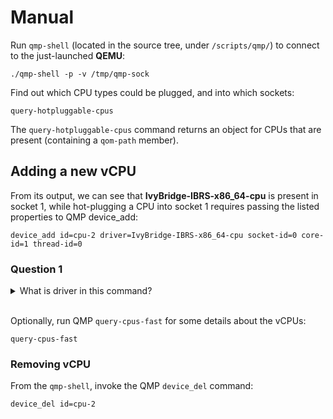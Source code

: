 # Manual

Run ```qmp-shell``` (located in the source tree, under ‍‍‍‍```/scripts/qmp/```) to connect to the just-launched **QEMU**:

```shell‍‍‍‍‍‍‍‍‍‍‍‍‍‍‍‍
./qmp-shell -p -v /tmp/qmp-sock
```

Find out which CPU types could be plugged, and into which sockets:

```shell
query-hotpluggable-cpus
```

The ```query-hotpluggable-cpus``` command returns an object for CPUs that are present
(containing a ```qom-path``` member).

## Adding a new vCPU

From its output, we can see that **IvyBridge-IBRS-x86_64-cpu** is present in socket 1,
while hot-plugging a CPU into socket 1 requires passing the listed properties to QMP device_add:

```shell
device_add id=cpu-2 driver=IvyBridge-IBRS-x86_64-cpu socket-id=0 core-id=1 thread-id=0
```

### Question 1

<details>

<summary> What is driver in this command? </summary>

<br />

You tell me!

</details>

<br />

Optionally, run QMP ```query-cpus-fast``` for some details about the vCPUs:

```shell
query-cpus-fast
```

### Removing vCPU

From the ```qmp-shell```, invoke the QMP ```device_del``` command:

```shell
device_del id=cpu-2
```
